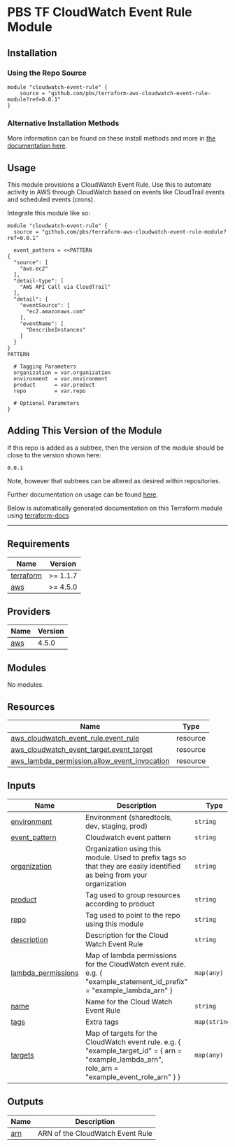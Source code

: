 # PBS TF CloudWatch Event Rule Module

## Installation

### Using the Repo Source

```hcl
module "cloudwatch-event-rule" {
    source = "github.com/pbs/terraform-aws-cloudwatch-event-rule-module?ref=0.0.1"
}
```

### Alternative Installation Methods

More information can be found on these install methods and more in [the documentation here](./docs/general/install).

## Usage

This module provisions a CloudWatch Event Rule. Use this to automate activity in AWS through CloudWatch based on events like CloudTrail events and scheduled events (crons).

Integrate this module like so:

```hcl
module "cloudwatch-event-rule" {
  source = "github.com/pbs/terraform-aws-cloudwatch-event-rule-module?ref=0.0.1"

  event_pattern = <<PATTERN
{
  "source": [
    "aws.ec2"
  ],
  "detail-type": [
    "AWS API Call via CloudTrail"
  ],
  "detail": {
    "eventSource": [
      "ec2.amazonaws.com"
    ],
    "eventName": [
      "DescribeInstances"
    ]
  }
}
PATTERN

  # Tagging Parameters
  organization = var.organization
  environment  = var.environment
  product      = var.product
  repo         = var.repo

  # Optional Parameters
}
```

## Adding This Version of the Module

If this repo is added as a subtree, then the version of the module should be close to the version shown here:

`0.0.1`

Note, however that subtrees can be altered as desired within repositories.

Further documentation on usage can be found [here](./docs).

Below is automatically generated documentation on this Terraform module using [terraform-docs][terraform-docs]

---

[terraform-docs]: https://github.com/terraform-docs/terraform-docs

## Requirements

| Name                                                                     | Version  |
| ------------------------------------------------------------------------ | -------- |
| <a name="requirement_terraform"></a> [terraform](#requirement_terraform) | >= 1.1.7 |
| <a name="requirement_aws"></a> [aws](#requirement_aws)                   | >= 4.5.0 |

## Providers

| Name                                             | Version |
| ------------------------------------------------ | ------- |
| <a name="provider_aws"></a> [aws](#provider_aws) | 4.5.0   |

## Modules

No modules.

## Resources

| Name                                                                                                                                            | Type     |
| ----------------------------------------------------------------------------------------------------------------------------------------------- | -------- |
| [aws_cloudwatch_event_rule.event_rule](https://registry.terraform.io/providers/hashicorp/aws/latest/docs/resources/cloudwatch_event_rule)       | resource |
| [aws_cloudwatch_event_target.event_target](https://registry.terraform.io/providers/hashicorp/aws/latest/docs/resources/cloudwatch_event_target) | resource |
| [aws_lambda_permission.allow_event_invocation](https://registry.terraform.io/providers/hashicorp/aws/latest/docs/resources/lambda_permission)   | resource |

## Inputs

| Name                                                                                    | Description                                                                                                                                      | Type          | Default | Required |
| --------------------------------------------------------------------------------------- | ------------------------------------------------------------------------------------------------------------------------------------------------ | ------------- | ------- | :------: |
| <a name="input_environment"></a> [environment](#input_environment)                      | Environment (sharedtools, dev, staging, prod)                                                                                                    | `string`      | n/a     |   yes    |
| <a name="input_event_pattern"></a> [event_pattern](#input_event_pattern)                | Cloudwatch event pattern                                                                                                                         | `string`      | n/a     |   yes    |
| <a name="input_organization"></a> [organization](#input_organization)                   | Organization using this module. Used to prefix tags so that they are easily identified as being from your organization                           | `string`      | n/a     |   yes    |
| <a name="input_product"></a> [product](#input_product)                                  | Tag used to group resources according to product                                                                                                 | `string`      | n/a     |   yes    |
| <a name="input_repo"></a> [repo](#input_repo)                                           | Tag used to point to the repo using this module                                                                                                  | `string`      | n/a     |   yes    |
| <a name="input_description"></a> [description](#input_description)                      | Description for the Cloud Watch Event Rule                                                                                                       | `string`      | `null`  |    no    |
| <a name="input_lambda_permissions"></a> [lambda_permissions](#input_lambda_permissions) | Map of lambda permissions for the CloudWatch event rule. e.g. { "example_statement_id_prefix" = "example_lambda_arn" }                           | `map(any)`    | `{}`    |    no    |
| <a name="input_name"></a> [name](#input_name)                                           | Name for the Cloud Watch Event Rule                                                                                                              | `string`      | `null`  |    no    |
| <a name="input_tags"></a> [tags](#input_tags)                                           | Extra tags                                                                                                                                       | `map(string)` | `{}`    |    no    |
| <a name="input_targets"></a> [targets](#input_targets)                                  | Map of targets for the CloudWatch event rule. e.g. { "example_target_id" = { arn = "example_lambda_arn", role_arn = "example_event_role_arn" } } | `map(any)`    | `{}`    |    no    |

## Outputs

| Name                                         | Description                      |
| -------------------------------------------- | -------------------------------- |
| <a name="output_arn"></a> [arn](#output_arn) | ARN of the CloudWatch Event Rule |
